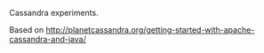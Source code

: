 Cassandra experiments.


Based on http://planetcassandra.org/getting-started-with-apache-cassandra-and-java/
